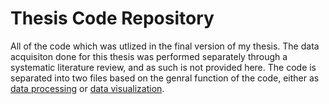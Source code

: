 # Thesis Code Repository
All of the code which was utlized in the final version of my thesis.
The data acquisiton done for this thesis was performed separately through a systematic literature review, and as such is not provided here.
The code is separated into two files based on the genral function of the code, either as [data processing](Data_Processing.ipynb) or [data visualization](Data_Visualization.ipynb).
